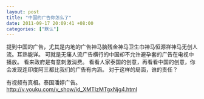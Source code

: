 ```yaml
---
layout: post
title: "中国的广告你怎么了"
date: 2011-09-17 20:09:41 +08:00
categories: ["默认"]
---
```


<p>提到中国的广告，尤其是内地的广告神马脑残金神马卫生巾神马恒源祥神马无创人流。耳熟能详。
可就是无痛人流广告横行的中国却不允许避孕套的广告在电视中播放。
看来政府是有意刺激消费。
看看人家泰国的创意，再看看中国的创意，你会发现连印度阿三都比我们的广告有内涵。
对于这样的局面，谁的责任？</p>
<p>有视频有真相。泰国潘婷广告。
<a href="http://v.youku.com/v_show/id_XMTIzMTgxNjg4.html">http://v.youku.com/v_show/id_XMTIzMTgxNjg4.html</a></p>